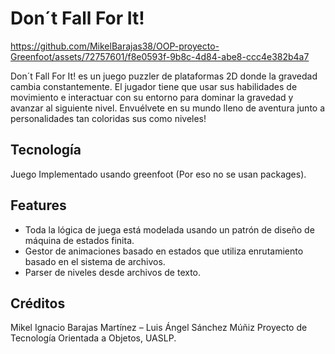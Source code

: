 # Don´t Fall For It!



https://github.com/MikelBarajas38/OOP-proyecto-Greenfoot/assets/72757601/f8e0593f-9b8c-4d84-abe8-ccc4e382b4a7



Don´t Fall For It! es un juego puzzler de plataformas 2D donde la gravedad cambia constantemente. El jugador tiene que usar sus habilidades de movimiento e interactuar con su entorno para dominar la gravedad y avanzar al siguiente nivel. Envuélvete en su mundo lleno de aventura junto a personalidades tan coloridas sus como niveles!

## Tecnología
Juego Implementado usando greenfoot (Por eso no se usan packages).

## Features
- Toda la lógica de juega está modelada usando un patrón de diseño de máquina de estados finita.
- Gestor de animaciones basado en estados que utiliza enrutamiento basado en el sistema de archivos.
- Parser de niveles desde archivos de texto.

## Créditos
Mikel Ignacio Barajas Martínez – Luis Ángel Sánchez Múñiz
Proyecto de Tecnología Orientada a Objetos, UASLP.
